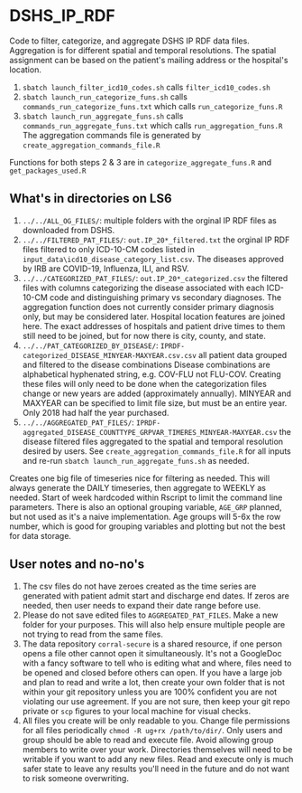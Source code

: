# DSHS_IP_RDF
Code to filter, categorize, and aggregate DSHS IP RDF data files. Aggregation is for different spatial and temporal resolutions. The spatial assignment can be based on the patient's mailing address or the hospital's location.

1. `sbatch launch_filter_icd10_codes.sh` calls `filter_icd10_codes.sh`
2. `sbatch launch_run_categorize_funs.sh` calls `commands_run_categorize_funs.txt` which calls `run_categorize_funs.R`
3. `sbatch launch_run_aggregate_funs.sh` calls `commands_run_aggregate_funs.txt` which calls `run_aggregation_funs.R`
The aggregation commands file is generated by `create_aggregation_commands_file.R`

Functions for both steps 2 & 3 are in `categorize_aggregate_funs.R` and `get_packages_used.R`

## What's in directories on LS6
1. `../../ALL_OG_FILES/`: multiple folders with the orginal IP RDF files as downloaded from DSHS. 
2. `../../FILTERED_PAT_FILES/`: `out.IP_20*_filtered.txt` the orginal IP RDF files filtered to only ICD-10-CM codes listed in `input_data\icd10_disease_category_list.csv`. The diseases approved by IRB are COVID-19, Influenza, ILI, and RSV.
3. `../../CATEGORIZED_PAT_FILES/`: `out.IP_20*_categorized.csv` the filtered files with columns categorizing the disease associated with each ICD-10-CM code and distinguishing primary vs secondary diagnoses. The aggregation function does not currently consider primary diagnosis only, but may be considered later. Hospital location features are joined here. The exact addresses of hospitals and patient drive times to them still need to be joined, but for now there is city, county, and state.
4. `../../PAT_CATEGORIZED_BY_DISEASE/`: `IPRDF-categorized_DISEASE_MINYEAR-MAXYEAR.csv.csv` all patient data grouped and filtered to the disease combinations Disease combinations are alphabetical hyphenated string, e.g. COV-FLU not FLU-COV. Creating these files will only need to be done when the categorization files change or new years are added (approximately annually). MINYEAR and MAXYEAR can be specified to limit file size, but must be an entire year. Only 2018 had half the year purchased. 
5. `../../AGGREGATED_PAT_FILES/`: `IPRDF-aggregated_DISEASE_COUNTTYPE_GRPVAR_TIMERES_MINYEAR-MAXYEAR.csv` the disease filtered files aggregated to the spatial and temporal resolution desired by users. See `create_aggregation_commands_file.R` for all inputs and re-run `sbatch launch_run_aggregate_funs.sh` as needed. 

Creates one big file of timeseries nice for filtering as needed. This will always generate the DAILY timeseries, then aggregate to WEEKLY as needed. Start of week hardcoded within Rscript to limit the command line parameters. There is also an optional grouping variable, `AGE_GRP` planned, but not used as it's a naive implementation. Age groups will 5-6x the row number, which is good for grouping variables and plotting but not the best for data storage. 

## User notes and no-no's
1. The csv files do not have zeroes created as the time series are generated with patient admit start and discharge end dates. If zeros are needed, then user needs to expand their date range before use. 
2. Please do not save edited files to `AGGREGATED_PAT_FILES`. Make a new folder for your purposes. This will also help ensure multiple people are not trying to read from the same files. 
3. The data repository `corral-secure` is a shared resource, if one person opens a file other cannot open it simultaneously. It's not a GoogleDoc with a fancy software to tell who is editing what and where, files need to be opened and closed before others can open. If you have a large job and plan to read and write a lot, then create your own folder that is not within your git repository unless you are 100% confident you are not violating our use agreement. If you are not sure, then keep your git repo private or `scp` figures to your local machine for visual checks.
4. All files you create will be only readable to you. Change file permissions for all files periodically 
`chmod -R ug+rx /path/to/dir/`. Only users and group should be able to read and execute file. Avoid allowing group members to write over your work. Directories themselves will need to be writable if you want to add any new files. Read and execute only is much safer state to leave any results you'll need in the future and do not want to risk someone overwriting.